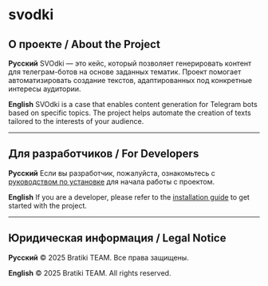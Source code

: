 # svodki

## О проекте / About the Project

**Русский**
SVOdki — это кейс, который позволяет генерировать контент для телеграм-ботов на основе заданных тематик. Проект помогает автоматизировать создание текстов, адаптированных под конкретные интересы аудитории.

**English**
SVOdki is a case that enables content generation for Telegram bots based on specific topics. The project helps automate the creation of texts tailored to the interests of your audience.

---

## Для разработчиков / For Developers

**Русский**
Если вы разработчик, пожалуйста, ознакомьтесь с [руководством по установке](./docs/setup.md) для начала работы с проектом.

**English**
If you are a developer, please refer to the [installation guide](./docs/setup.md) to get started with the project.

---

## Юридическая информация / Legal Notice

**Русский**
© 2025 Bratiki TEAM. Все права защищены.

**English**
© 2025 Bratiki TEAM. All rights reserved.
